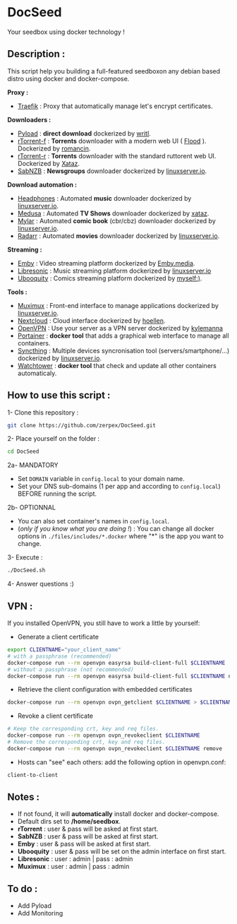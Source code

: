 # DocSeed
Your seedbox using docker technology !

## Description :
This script help you building a full-featured seedboxon any debian based distro using docker and docker-compose.

**Proxy :**
- [Traefik](https://github.com/containous/traefik) : Proxy that automatically manage let's encrypt certificates.

**Downloaders :**
- [Pyload](http://pyload.org/) : **direct download** dockerized by [writl](https://github.com/obi12341/docker-pyload).
- [rTorrent-f](https://github.com/rakshasa/rtorrent) : **Torrents** downloader with a modern web UI ( [Flood](https://github.com/jfurrow/flood) ). Dockerized by [romancin](https://github.com/romancin/rutorrent-flood-docker).
- [rTorrent-r](https://github.com/rakshasa/rtorrent) : **Torrents** downloader with the standard ruttorent web UI. Dockerized by [Xataz](https://github.com/xataz/docker-rtorrent-rutorrent).
- [SabNZB](https://sabnzbd.org/) : **Newsgroups** downloader dockerized by [linuxserver.io](https://github.com/linuxserver/docker-sabnzbd).

**Download automation :**
- [Headphones](https://github.com/rembo10/headphones) : Automated **music** downloader dockerized by [linuxserver.io](https://github.com/linuxserver/docker-headphones).
- [Medusa](https://github.com/pymedusa/Medusa) : Automated **TV Shows** downloader dockerized by [xataz](https://github.com/xataz/docker-medusa).
- [Mylar](https://github.com/evilhero/mylar) : Automated **comic book** (cbr/cbz) downloader dockerized by [linuxserver.io](https://github.com/linuxserver/docker-mylar).  
- [Radarr](https://github.com/Radarr/Radarr) : Automated **movies** downloader dockerized by [linuxserver.io](https://github.com/linuxserver/docker-headphones).

**Streaming :**
- [Emby](https://emby.media/) : Video streaming platform dockerized by [Emby.media](https://hub.docker.com/r/emby/embyserver/).
- [Libresonic](https://github.com/Libresonic/libresonic) : Music streaming platform dockerized by [linuxserver.io](https://github.com/linuxserver/docker-libresonic)
- [Ubooquity](https://vaemendis.net/ubooquity/) : Comics streaming platform dockerized by [myself:)](https://github.com/zerpex/ubooquity-docker).

**Tools :**
- [Muximux](https://github.com/mescon/Muximux) : Front-end interface to manage applications dockerized by [linuxserver.io](https://hub.docker.com/r/linuxserver/muximux/).
- [Nextcloud](https://github.com/nextcloud/server) : Cloud interface dockerized by [hoellen](https://github.com/hoellen/dockerfiles/tree/master/nextcloud).
- [OpenVPN](https://openvpn.net/) : Use your server as a VPN server dockerized by [kylemanna](https://github.com/kylemanna/docker-openvpn)
- [Portainer](https://github.com/portainer/portainer) : **docker tool** that adds a graphical web interface to manage all containers.
- [Syncthing](https://syncthing.net/) : Multiple devices syncronisation tool (servers/smartphone/...) dockerized by [linuxserver.io](https://github.com/linuxserver/docker-syncthing).
- [Watchtower](https://github.com/v2tec/watchtower) : **docker tool** that check and update all other containers automaticaly.

## How to use this script :
1- Clone this repository :  
```bash
git clone https://github.com/zerpex/DocSeed.git
```

2- Place yourself on the folder :  
```bash
cd DocSeed
```

2a- MANDATORY 
- Set `DOMAIN` variable in `config.local` to your domain name.  
- Set your DNS sub-domains (1 per app and according to `config.local`) BEFORE running the script.

2b- OPTIONNAL  
- You can also set container's names in `config.local`.
- (_only if you know what you are doing !_) : You can change all docker options in `./files/includes/*.docker` where "*" is the app you want to change.

3- Execute :  
```bash
./DocSeed.sh
```

4- Answer questions :)

## VPN :

If you installed OpenVPN, you still have to work a little by yourself:

* Generate a client certificate
```bash
export CLIENTNAME="your_client_name"
# with a passphrase (recommended)
docker-compose run --rm openvpn easyrsa build-client-full $CLIENTNAME
# without a passphrase (not recommended)
docker-compose run --rm openvpn easyrsa build-client-full $CLIENTNAME nopass
```

* Retrieve the client configuration with embedded certificates
```bash
docker-compose run --rm openvpn ovpn_getclient $CLIENTNAME > $CLIENTNAME.ovpn
```

* Revoke a client certificate
```bash
# Keep the corresponding crt, key and req files.
docker-compose run --rm openvpn ovpn_revokeclient $CLIENTNAME
# Remove the corresponding crt, key and req files.
docker-compose run --rm openvpn ovpn_revokeclient $CLIENTNAME remove
```

* Hosts can "see" each others:
add the following option in openvpn.conf:
```bash
client-to-client
```

## Notes :
- If not found, it will **automatically** install docker and docker-compose.
- Default dirs set to **/home/seedbox**.
- **rTorrent** : user & pass will be asked at first start.
- **SabNZB** : user & pass will be asked at first start.
- **Emby** : user & pass will be asked at first start.
- **Ubooquity** : user & pass will be set on the admin interface on first start.
- **Libresonic** : user : admin | pass : admin
- **Muximux** : user : admin | pass : admin

## To do :
- Add Pyload
- Add Monitoring

